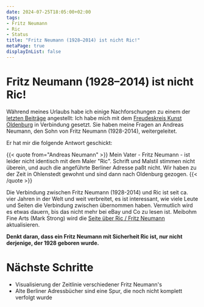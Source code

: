 ```yaml
---
date: 2024-07-25T18:05:00+02:00
tags:
- Fritz Neumann
- Ric
- Status
title: "Fritz Neumann (1928–2014) ist nicht Ric!"
metaPage: true
displayInList: false
---
```


# Fritz Neumann (1928–2014) ist nicht Ric!

Während meines Urlaubs habe ich einige Nachforschungen zu einem der [letzten Beiträge](/de/post/new-fritz-neumann-biography/) angestellt: Ich habe mich mit dem [Freudeskreis Kunst Oldenburg](https://freundeskreis-kunst.de/?kuenstler_oldenburg=neumann-fritz) in Verbindung gesetzt. Sie haben meine Fragen an Andreas Neumann, den Sohn von Fritz Neumann (1928-2014), weitergeleitet.

Er hat mir die folgende Antwort geschickt:

{{< quote from="Andreas Neumann" >}}
Mein Vater - Fritz Neumann - ist leider nicht identisch mit dem Maler "Ric". Schrift und Malstil stimmen nicht überein, und auch die angeführte Berliner Adresse paßt nicht. Wir haben zu der Zeit in Ohlenstedt gewohnt und sind dann nach Oldenburg gezogen.
{{< /quote >}}

Die Verbindung zwischen Fritz Neumann (1928-2014) und Ric ist seit ca. vier Jahren in der Welt und weit verbreitet, es ist interessant, wie viele Leute und Seiten die Verbindung zwischen übernommen haben. Vermutlich wird es etwas dauern, bis das nicht mehr bei eBay und Co zu lesen ist. Meibohm Fine Arts (Mark Strong) wird die [Seite über Ric / Fritz Neumann](https://www.meibohmfinearts.com/artists/details/2873) aktualisieren.

**Denkt daran, dass ein Fritz Neumann mit Sicherheit Ric ist, nur nicht derjenige, der 1928 geboren wurde.**

# Nächste Schritte

  * Visualisierung der Zeitlinie verschiedener Fritz Neumann's
  * Alte Berliner Adressbücher sind eine Spur, die noch nicht komplett verfolgt wurde

